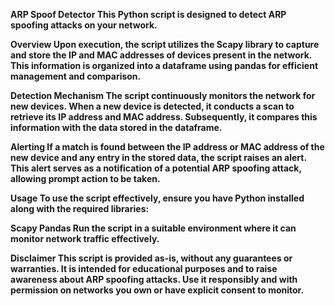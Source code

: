 <b>ARP Spoof Detector<b>
This Python script is designed to detect ARP spoofing attacks on your network.

Overview
Upon execution, the script utilizes the Scapy library to capture and store the IP and MAC addresses of devices present in the network. This information is organized into a dataframe using pandas for efficient management and comparison.

Detection Mechanism
The script continuously monitors the network for new devices. When a new device is detected, it conducts a scan to retrieve its IP address and MAC address. Subsequently, it compares this information with the data stored in the dataframe.

Alerting
If a match is found between the IP address or MAC address of the new device and any entry in the stored data, the script raises an alert. This alert serves as a notification of a potential ARP spoofing attack, allowing prompt action to be taken.

Usage
To use the script effectively, ensure you have Python installed along with the required libraries:

Scapy
Pandas
Run the script in a suitable environment where it can monitor network traffic effectively.

Disclaimer
This script is provided as-is, without any guarantees or warranties. It is intended for educational purposes and to raise awareness about ARP spoofing attacks. Use it responsibly and with permission on networks you own or have explicit consent to monitor.

